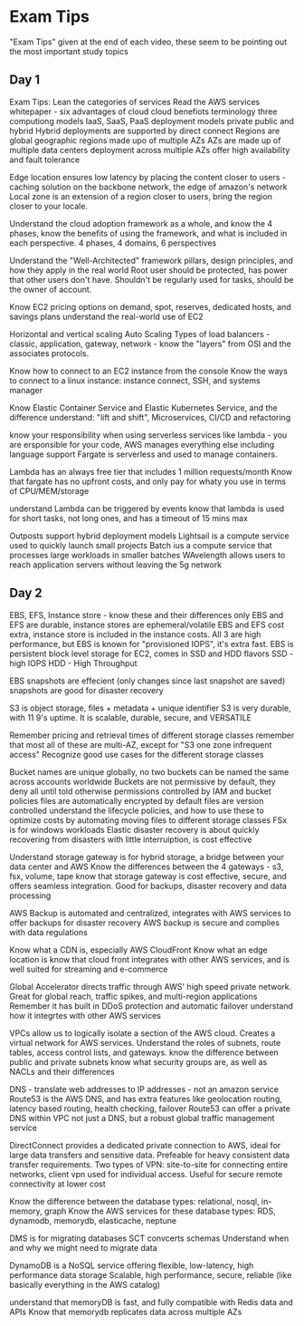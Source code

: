 # Exam Tips
"Exam Tips" given at the end of each video, these seem to be pointing out the most important study topics

## Day 1

Exam Tips:
Lean the categories of services
Read the AWS services whitepaper - 
six advantages of cloud
cloud benefiots
terminology
three computiong models IaaS, SaaS, PaaS
deployment models private public and hybrid
Hybrid deployments are supported by direct connect
Regions are global geographic regions made upo of multiple AZs
AZs are made up of multiple data centers
deployment across multiple AZs offer high availability and fault tolerance

Edge location ensures low latency by placing the content closer to users - caching solution on the backbone network, the edge of amazon's network
Local zone is an extension of a region closer to users, bring the region closer to your locale.




Understand the cloud adoption framework as a whole, and know the 4 phases, know the benefits of using the framework, and what is included in each perspective.
4 phases, 4 domains, 6 perspectives

Understand the "Well-Architected" framework pillars, design principles, and how they apply in the real world
Root user should be protected, has power that other users don't have. Shouldn't be regularly used for tasks, should be the owner of account.

Know EC2 pricing options
on demand, spot, reserves, dedicated hosts, and savings plans
understand the real-world use of EC2

Horizontal and vertical scaling
Auto Scaling
Types of load balancers - classic, application, gateway, network - know the "layers" from OSI and the associates protocols.

Know how to connect to an EC2 instance from the console
Know the ways to connect to a linux instance: instance connect, SSH, and systems manager

Know Elastic Container Service and Elastic Kubernetes Service, and the difference
understand: "lift and shift", Microservices, CI/CD and refactoring


know your responsibility when using serverless services like lambda - you are ersponsible for your code, AWS manages everything else including language support 
Fargate is serverless and used to manage containers.


Lambda has an always free tier that includes 1 million requests/month
Know that fargate has no upfront costs, and only pay for whaty you use in terms of CPU/MEM/storage


understand Lambda can be triggered by events
know that lambda is used for short tasks, not long ones, and has a timeout of 15 mins max

Outposts support hybrid deployment models
Lightsail is a compute service used to quickly launch small projects
Batch ius a compute service that processes large workloads in smaller batches
WAvelength allows users to reach application servers without leaving the 5g network


## Day 2
EBS, EFS, Instance store - know these and their differences
only EBS and EFS are durable, instance stores are ephemeral/volatile
EBS and EFS cost extra, instance store is included in the instance costs.
All 3 are high performance, but EBS is known for "provisioned IOPS", it's extra fast.
EBS is persistent block level storage for EC2, comes in SSD and HDD flavors
SSD - high IOPS
HDD - High Throughput

EBS snapshots are effecient (only changes since last snapshot are saved)
snapshots are good for disaster recovery

S3 is object storage, files + metadata + unique identifier
S3 is very durable, with 11 9's uptime.
It is scalable, durable, secure, and VERSATILE

Remember pricing and retrieval times of different storage classes
remember that most all of these are multi-AZ, except for "S3 one zone infrequent access"
Recognize good use cases for the different storage classes

Bucket names are unique globally, no two buckets can be named the same across accounts worldwide
Buckets are not permissive by default, they deny all until told otherwise
permissions controlled by IAM and bucket policies
files are automatically encrypted by default
files are version controlled
understand the lifecycle policies, and how to use these to optimize costs by automating moving files to different storage classes
FSx is for windows workloads
Elastic disaster recovery is about quickly recovering from disasters with little interruiption, is cost effective

Understand storage gateway is for hybrid storage, a bridge between your data center and AWS
Know the differences between the 4 gateways - s3, fsx, volume, tape
know that storage gateway is cost effective, secure, and offers seamless integration. Good for backups, disaster recovery and data processing

AWS Backup is automated and centralized, integrates with AWS services to offer backups for disaster recovery
AWS backup is secure and complies with data regulations

Know what a CDN is, especially AWS CloudFront
Know what an edge location is
know that cloud front integrates with other AWS services, and is well suited for streaming and e-commerce

Global Accelerator directs traffic through AWS' high speed private network. Great for global reach, traffic spikes, and multi-region applications
Remember it has built in DDoS protection and automatic failover
understand how it integrtes with other AWS services

VPCs allow us to logically isolate a section of the AWS cloud. Creates a virtual network for AWS services.
Understand the roles of subnets, route tables, access control lists, and gateways.
know the difference between public and private subnets
know what security groups are, as well as NACLs and their differences


DNS - translate web addresses to IP addresses - not an amazon service
Route53 is the AWS DNS, and has extra features like geolocation routing, latency based routing, health checking, failover
Route53 can offer a private DNS within VPC
not just a DNS, but a robust global traffic management service


DirectConnect provides a dedicated private connection to AWS, ideal for large data transfers and sensitive data. Prefeable for heavy consistent data transfer requirements.
Two types of VPN: site-to-site for connecting entire networks, client vpn used for individual access. Useful for secure remote connectivity at lower cost

Know the difference between the database types: relational, nosql, in-memory, graph
Know the AWS services for these database types: RDS, dynamodb, memorydb, elasticache, neptune


DMS is for migrating databases
SCT convcerts schemas
Understand when and why we might need to migrate data


DynamoDB is a NoSQL service offering flexible, low-latency, high performance data storage
Scalable, high performance, secure, reliable (like basically everything in the AWS catalog)

understand that memoryDB is fast, and fully compatible with Redis data and APIs
Know that memorydb replicates data across multiple AZs
